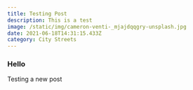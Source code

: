 ```yaml
---
title: Testing Post
description: This is a test
image: /static/img/cameron-venti-_mjajdqqgry-unsplash.jpg
date: 2021-06-18T14:31:15.433Z
category: City Streets
---
```

### Hello 

Testing a new post
